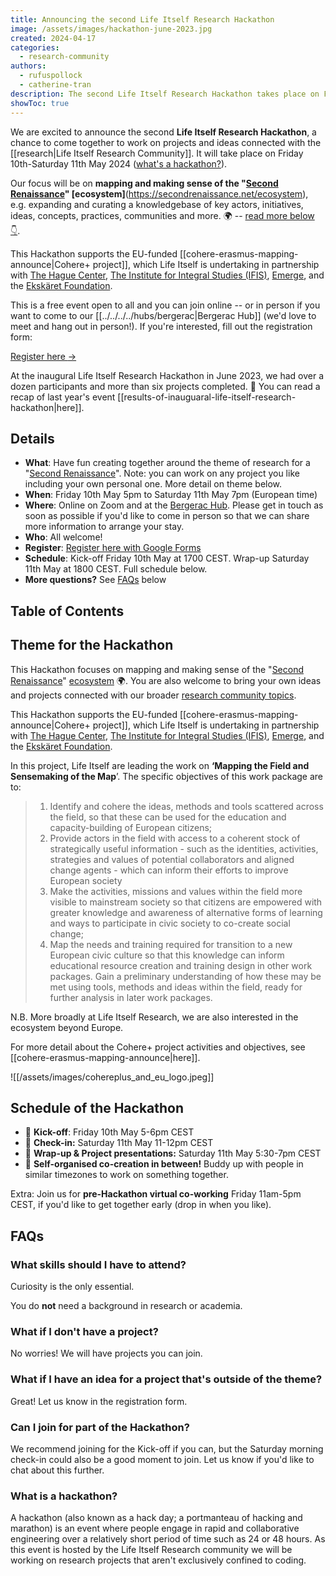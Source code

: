 ```yaml
---
title: Announcing the second Life Itself Research Hackathon
image: /assets/images/hackathon-june-2023.jpg
created: 2024-04-17
categories:
  - research-community
authors:
  - rufuspollock
  - catherine-tran
description: The second Life Itself Research Hackathon takes place on Friday 10th -Saturday 11th May 2024. It's a chance to come together to work on projects and ideas connected with making a radically wiser, weller world.
showToc: true
---
```

We are excited to announce the second **Life Itself Research Hackathon**, a chance to come together to work on projects and ideas connected with the [[research|Life Itself Research Community]]. It will take place on Friday 10th-Saturday 11th May 2024 ([what's a hackathon?](#what-is-a-hackathon)).

Our focus will be on **mapping and making sense of the "[Second Renaissance](https://secondrenaissance.net/)" [ecosystem]**(https://secondrenaissance.net/ecosystem), e.g. expanding and curating a knowledgebase of key actors, initiatives, ideas, concepts, practices, communities and more. 🌍 -- [read more below 👇](#theme-for-the-hackathon).

This Hackathon supports the EU-funded [[cohere-erasmus-mapping-announce|Cohere+ project]], which Life Itself is undertaking in partnership with [The Hague Center](https://www.thehaguecenter.org/), [The Institute for Integral Studies (IFIS)](https://www.ifis-freiburg.de/), [Emerge](https://www.whatisemerging.com/), and the [Ekskäret Foundation](https://www.ekskaretfoundation.com/).

This is a free event open to all and you can join online -- or in person if you want to come to our [[../../../../hubs/bergerac|Bergerac Hub]] (we'd love to meet and hang out in person!). If you're interested, fill out the registration form:

<div className="mt-10 flex gap-x-6 not-prose">
  <a
    href="https://forms.gle/Wg5DBascn9M4pVYUA"
    className="rounded-md bg-secondary px-4 py-3 font-medium text-primary shadow focus:outline-none focus:ring-2 focus:ring-primary "
>
    Register here <span aria-hidden="true">→</span>
  </a>
</div>

At the inaugural Life Itself Research Hackathon in June 2023, we had over a dozen participants and more than six projects completed. 🎉 You can read a recap of last year's event [[results-of-inauguaral-life-itself-research-hackathon|here]].

## Details

- **What**: Have fun creating together around the theme of research for a "[Second Renaissance](https://secondrenaissance.net/)". Note: you can work on any project you like including your own personal one. More detail on theme below.
- **When**: Friday 10th May 5pm to Saturday 11th May 7pm (European time) 
- **Where**: Online on Zoom and at the [Bergerac Hub](https://lifeitself.org/hubs/bergerac). Please get in touch as soon as possible if you'd like to come in person so that we can share more information to arrange your stay.
- **Who**: All welcome!
- **Register**: [Register here with Google Forms](https://forms.gle/2CxPj5xg7daoshRm6)
- **Schedule**:  Kick-off Friday 10th May at 1700 CEST. Wrap-up Saturday 11th May at 1800 CEST. Full schedule below. 
- **More questions?** See [FAQs](#faqs) below

## Table of Contents

## Theme for the Hackathon

This Hackathon focuses on mapping and making sense of the "[Second Renaissance](https://secondrenaissance.net/)" [ecosystem](https://secondrenaissance.net/ecosystem) 🌍. You are also welcome to bring your own ideas and projects connected with our broader [research community topics](https://lifeitself.org/research).

This Hackathon supports the EU-funded [[cohere-erasmus-mapping-announce|Cohere+ project]], which Life Itself is undertaking in partnership with [The Hague Center](https://www.thehaguecenter.org/), [The Institute for Integral Studies (IFIS)](https://www.ifis-freiburg.de/), [Emerge](https://www.whatisemerging.com/), and the [Ekskäret Foundation](https://www.ekskaretfoundation.com/). 

In this project, Life Itself are leading the work on **‘Mapping the Field and Sensemaking of the Map**’. The specific objectives of this work package are to:

>1. Identify and cohere the ideas, methods and tools scattered across the field, so that these can be used for the education and capacity-building of European citizens;
>2. Provide actors in the field with access to a coherent stock of strategically useful information - such as the identities, activities, strategies and values of potential collaborators and aligned change agents - which can inform their efforts to improve European society
>3. Make the activities, missions and values within the field more visible to mainstream society so that citizens are empowered with greater knowledge and awareness of alternative forms of learning and ways to participate in civic society to co-create social change;
>4. Map the needs and training required for transition to a new European civic culture so that this knowledge can inform educational resource creation and training design in other work packages. Gain a preliminary understanding of how these may be met using tools, methods and ideas within the field, ready for further analysis in later work packages.

N.B. More broadly at Life Itself Research, we are also interested in the ecosystem beyond Europe.

For more detail about the Cohere+ project activities and objectives, see [[cohere-erasmus-mapping-announce|here]]. 

![[/assets/images/cohereplus_and_eu_logo.jpeg]]

## Schedule of the Hackathon

- 🌱 **Kick-off**: Friday 10th May 5-6pm CEST
- 🔆 **Check-in:** Saturday 11th May 11-12pm CEST
- 🌳 **Wrap-up & Project presentations:** Saturday 11th May 5:30-7pm CEST
- 🤝 **Self-organised co-creation in between!** Buddy up with people in similar timezones to work on something together.

Extra: Join us for **pre-Hackathon virtual co-working** Friday 11am-5pm CEST, if you'd like to get together early (drop in when you like). 

## FAQs

### What skills should I have to attend?

Curiosity is the only essential.

You do **not** need a background in research or academia.

### What if I don't have a project?

No worries! We will have projects you can join.

### What if I have an idea for a project that's outside of the theme?

Great! Let us know in the registration form.

### Can I join for part of the Hackathon?

We recommend joining for the Kick-off if you can, but the Saturday morning check-in could also be a good moment to join. Let us know if you'd like to chat about this further. 

### What is a hackathon?

A hackathon (also known as a hack day; a portmanteau of hacking and marathon) is an event where people engage in rapid and collaborative engineering over a relatively short period of time such as 24 or 48 hours. As this event is hosted by the Life Itself Research community we will be working on research projects that aren't exclusively confined to coding.
